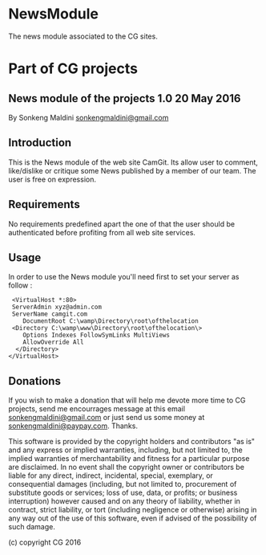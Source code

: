 # NewsModule
The news module associated to the CG sites.

Part of CG projects 
===================

News module of the projects 1.0 20 May 2016
--------------------------

By Sonkeng Maldini 
<sonkengmaldini@gmail.com>

Introduction
------------
This is the News module of the web site CamGit.
Its allow user to comment, like/dislike or critique some News published by a member of our team.
The user is free on expression.

Requirements
------------

No requirements predefined apart the one of that the user should be authenticated before 
profiting from all web site services.

Usage
-----

In order to use the News module you'll need first to set your
server as follow :

	 <VirtualHost *:80>
	 ServerAdmin xyz@admin.com
	 ServerName camgit.com
		DocumentRoot C:\wamp\Directory\root\ofthelocation
	 <Directory C:\wamp\www\Directory\root\ofthelocation\>
		Options Indexes FollowSymLinks MultiViews
		AllowOverride All
	  </Directory>
	</VirtualHost>

Donations
---------

If you wish to make a donation that will help me devote more time to 
CG projects, send me encourrages message at this email <sonkengmaldini@gmail.com>
or just send us some money at <sonkengmaldini@paypay.com>. Thanks.

This software is provided by the copyright holders and contributors "as
is" and any express or implied warranties, including, but not limited
to, the implied warranties of merchantability and fitness for a
particular purpose are disclaimed. In no event shall the copyright owner
or contributors be liable for any direct, indirect, incidental, special,
exemplary, or consequential damages (including, but not limited to,
procurement of substitute goods or services; loss of use, data, or
profits; or business interruption) however caused and on any theory of
liability, whether in contract, strict liability, or tort (including
negligence or otherwise) arising in any way out of the use of this
software, even if advised of the possibility of such damage.

(c) copyright CG 2016
